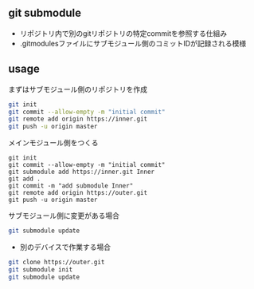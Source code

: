 ## git submodule
* リポジトリ内で別のgitリポジトリの特定commitを参照する仕組み
* .gitmodulesファイルにサブモジュール側のコミットIDが記録される模様

## usage
まずはサブモジュール側のリポジトリを作成
```bash
git init
git commit --allow-empty -m "initial commit"
git remote add origin https://inner.git
git push -u origin master
```

メインモジュール側をつくる
```
git init
git commit --allow-empty -m "initial commit"
git submodule add https://inner.git Inner
git add .
git commit -m "add submodule Inner"
git remote add origin https://outer.git
git push -u origin master
```

サブモジュール側に変更がある場合
```bash
git submodule update
```


* 別のデバイスで作業する場合
```bash
git clone https://outer.git
git submodule init
git submodule update
```
